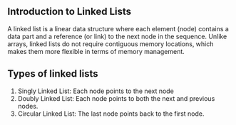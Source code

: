 ## Introduction to Linked Lists

A linked list is a linear data structure where each element (node) contains a data part and a reference (or link) to the next node in the sequence. Unlike arrays, linked lists do not require contiguous memory locations, which makes them more flexible in terms of memory management.

## Types of linked lists

1. Singly Linked List: Each node points to the next node
2. Doubly Linked List: Each node points to both the next and  previous nodes.
3. Circular Linked List: The last node points back to the first node.
